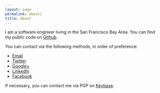 ```yaml
---
layout: page
permalink: about/
title: About
---
```


I am a software engineer living in the San Francisco Bay Area. You can find my public code on [Github](https://github.com/geetarista).

You can contact via the following methods, in order of preference:

* [Email](mailto:&#103;&#101;&#101;&#116;&#97;&#114;&#105;&#115;&#116;&#97;&#64;&#103;&#109;&#97;&#105;&#108;&#46;&#99;&#111;&#109;">&#103;&#101;&#101;&#116;&#97;&#114;&#105;&#115;&#116;&#97;&#64;&#103;&#109;&#97;&#105;&#108;&#46;&#99;&#111;&#109;)
* [Twitter](https://twitter.com/geetarista)
* [Google+](https://plus.google.com/+RobbyColvin)
* [LinkedIn](http://www.linkedin.com/in/robbycolvin/)
* [Facebook](https://www.facebook.com/robbycolvin)

If necessary, you can contact me via PGP on [Keybase](https://keybase.io/geetarista).
